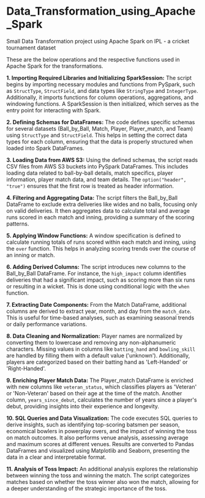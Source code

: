 # Data_Transformation_using_Apache_Spark
Small Data Transformation project using Apache Spark on IPL - a cricket tournament dataset 

These are the below operations and the respective functions used in Apache Spark for the transformations.

**1. Importing Required Libraries and Initializing SparkSession:**
The script begins by importing necessary modules and functions from PySpark, such as `StructType`, `StructField`, and data types like `StringType` and `IntegerType`. Additionally, it imports functions for column operations, aggregations, and windowing functions. A SparkSession is then initialized, which serves as the entry point for interacting with Spark.

**2. Defining Schemas for DataFrames:**
The code defines specific schemas for several datasets (Ball_by_Ball, Match, Player, Player_match, and Team) using `StructType` and `StructField`. This helps in setting the correct data types for each column, ensuring that the data is properly structured when loaded into Spark DataFrames.

**3. Loading Data from AWS S3:**
Using the defined schemas, the script reads CSV files from AWS S3 buckets into PySpark DataFrames. This includes loading data related to ball-by-ball details, match specifics, player information, player match data, and team details. The `option("header", "true")` ensures that the first row is treated as header information.

**4. Filtering and Aggregating Data:**
The script filters the Ball_by_Ball DataFrame to exclude extra deliveries like wides and no balls, focusing only on valid deliveries. It then aggregates data to calculate total and average runs scored in each match and inning, providing a summary of the scoring patterns.

**5. Applying Window Functions:**
A window specification is defined to calculate running totals of runs scored within each match and inning, using the `over` function. This helps in analyzing scoring trends over the course of an inning or match.

**6. Adding Derived Columns:**
The script introduces new columns to the Ball_by_Ball DataFrame. For instance, the `high_impact` column identifies deliveries that had a significant impact, such as scoring more than six runs or resulting in a wicket. This is done using conditional logic with the `when` function.

**7. Extracting Date Components:**
From the Match DataFrame, additional columns are derived to extract year, month, and day from the `match_date`. This is useful for time-based analyses, such as examining seasonal trends or daily performance variations.

**8. Data Cleaning and Normalization:**
Player names are normalized by converting them to lowercase and removing any non-alphanumeric characters. Missing values in columns like `batting_hand` and `bowling_skill` are handled by filling them with a default value ('unknown'). Additionally, players are categorized based on their batting hand as 'Left-Handed' or 'Right-Handed'.

**9. Enriching Player Match Data:**
The Player_match DataFrame is enriched with new columns like `veteran_status`, which classifies players as 'Veteran' or 'Non-Veteran' based on their age at the time of the match. Another column, `years_since_debut`, calculates the number of years since a player's debut, providing insights into their experience and longevity.

**10. SQL Queries and Data Visualization:**
The code executes SQL queries to derive insights, such as identifying top-scoring batsmen per season, economical bowlers in powerplay overs, and the impact of winning the toss on match outcomes. It also performs venue analysis, assessing average and maximum scores at different venues. Results are converted to Pandas DataFrames and visualized using Matplotlib and Seaborn, presenting the data in a clear and interpretable format.

**11. Analysis of Toss Impact:**
An additional analysis explores the relationship between winning the toss and winning the match. The script categorizes matches based on whether the toss winner also won the match, allowing for a deeper understanding of the strategic importance of the toss.


